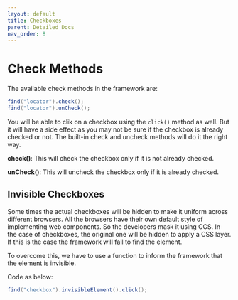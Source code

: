 ```yaml
---
layout: default
title: Checkboxes
parent: Detailed Docs
nav_order: 8
---
```


# Check Methods

The available check methods in the framework are:

```java
find("locator").check();
find("locator").unCheck();
```

You will be able to clik on a checkbox using the `click()` method as well. But it will have a side effect
as you may not be sure if the checkbox is already checked or not. The built-in check and uncheck methods will do
it the right way. 

**check()**:
This will check the checkbox only if it is not already checked. 

**unCheck()**:
This will uncheck the checkbox only if it is already checked.


## Invisible Checkboxes

Some times the actual checkboxes will be hidden to make it uniform across different browsers. 
All the browsers have their own default style of implementing web components. So the developers
mask it using CCS. In the case of checkboxes, the original one will be hidden to apply a CSS layer.
If this is the case the framework will fail to find the element. 

To overcome this, we have to use a function to inform the framework that the element is invisible.

Code as below:

```java
find("checkbox").invisibleElement().click();
```


